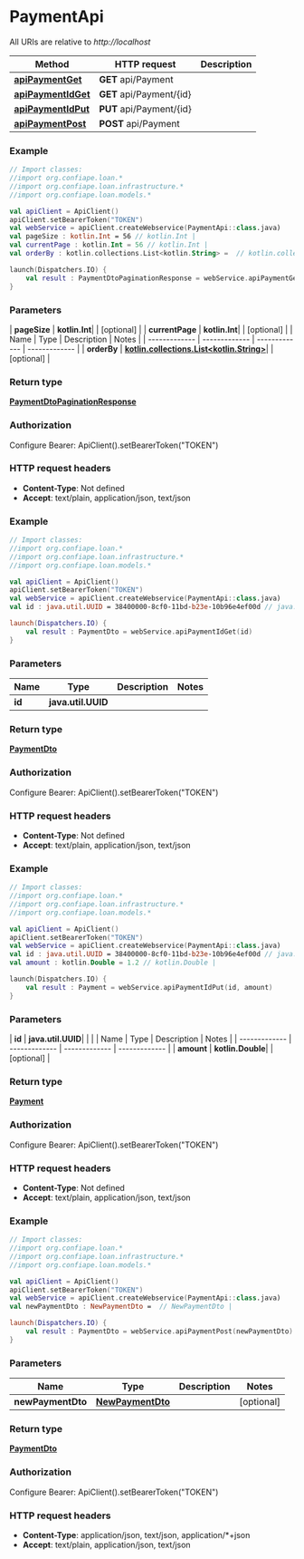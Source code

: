 # PaymentApi

All URIs are relative to *http://localhost*

| Method | HTTP request | Description |
| ------------- | ------------- | ------------- |
| [**apiPaymentGet**](PaymentApi.md#apiPaymentGet) | **GET** api/Payment |  |
| [**apiPaymentIdGet**](PaymentApi.md#apiPaymentIdGet) | **GET** api/Payment/{id} |  |
| [**apiPaymentIdPut**](PaymentApi.md#apiPaymentIdPut) | **PUT** api/Payment/{id} |  |
| [**apiPaymentPost**](PaymentApi.md#apiPaymentPost) | **POST** api/Payment |  |





### Example
```kotlin
// Import classes:
//import org.confiape.loan.*
//import org.confiape.loan.infrastructure.*
//import org.confiape.loan.models.*

val apiClient = ApiClient()
apiClient.setBearerToken("TOKEN")
val webService = apiClient.createWebservice(PaymentApi::class.java)
val pageSize : kotlin.Int = 56 // kotlin.Int | 
val currentPage : kotlin.Int = 56 // kotlin.Int | 
val orderBy : kotlin.collections.List<kotlin.String> =  // kotlin.collections.List<kotlin.String> | 

launch(Dispatchers.IO) {
    val result : PaymentDtoPaginationResponse = webService.apiPaymentGet(pageSize, currentPage, orderBy)
}
```

### Parameters
| **pageSize** | **kotlin.Int**|  | [optional] |
| **currentPage** | **kotlin.Int**|  | [optional] |
| Name | Type | Description  | Notes |
| ------------- | ------------- | ------------- | ------------- |
| **orderBy** | [**kotlin.collections.List&lt;kotlin.String&gt;**](kotlin.String.md)|  | [optional] |

### Return type

[**PaymentDtoPaginationResponse**](PaymentDtoPaginationResponse.md)

### Authorization


Configure Bearer:
    ApiClient().setBearerToken("TOKEN")

### HTTP request headers

 - **Content-Type**: Not defined
 - **Accept**: text/plain, application/json, text/json




### Example
```kotlin
// Import classes:
//import org.confiape.loan.*
//import org.confiape.loan.infrastructure.*
//import org.confiape.loan.models.*

val apiClient = ApiClient()
apiClient.setBearerToken("TOKEN")
val webService = apiClient.createWebservice(PaymentApi::class.java)
val id : java.util.UUID = 38400000-8cf0-11bd-b23e-10b96e4ef00d // java.util.UUID | 

launch(Dispatchers.IO) {
    val result : PaymentDto = webService.apiPaymentIdGet(id)
}
```

### Parameters
| Name | Type | Description  | Notes |
| ------------- | ------------- | ------------- | ------------- |
| **id** | **java.util.UUID**|  | |

### Return type

[**PaymentDto**](PaymentDto.md)

### Authorization


Configure Bearer:
    ApiClient().setBearerToken("TOKEN")

### HTTP request headers

 - **Content-Type**: Not defined
 - **Accept**: text/plain, application/json, text/json




### Example
```kotlin
// Import classes:
//import org.confiape.loan.*
//import org.confiape.loan.infrastructure.*
//import org.confiape.loan.models.*

val apiClient = ApiClient()
apiClient.setBearerToken("TOKEN")
val webService = apiClient.createWebservice(PaymentApi::class.java)
val id : java.util.UUID = 38400000-8cf0-11bd-b23e-10b96e4ef00d // java.util.UUID | 
val amount : kotlin.Double = 1.2 // kotlin.Double | 

launch(Dispatchers.IO) {
    val result : Payment = webService.apiPaymentIdPut(id, amount)
}
```

### Parameters
| **id** | **java.util.UUID**|  | |
| Name | Type | Description  | Notes |
| ------------- | ------------- | ------------- | ------------- |
| **amount** | **kotlin.Double**|  | [optional] |

### Return type

[**Payment**](Payment.md)

### Authorization


Configure Bearer:
    ApiClient().setBearerToken("TOKEN")

### HTTP request headers

 - **Content-Type**: Not defined
 - **Accept**: text/plain, application/json, text/json




### Example
```kotlin
// Import classes:
//import org.confiape.loan.*
//import org.confiape.loan.infrastructure.*
//import org.confiape.loan.models.*

val apiClient = ApiClient()
apiClient.setBearerToken("TOKEN")
val webService = apiClient.createWebservice(PaymentApi::class.java)
val newPaymentDto : NewPaymentDto =  // NewPaymentDto | 

launch(Dispatchers.IO) {
    val result : PaymentDto = webService.apiPaymentPost(newPaymentDto)
}
```

### Parameters
| Name | Type | Description  | Notes |
| ------------- | ------------- | ------------- | ------------- |
| **newPaymentDto** | [**NewPaymentDto**](NewPaymentDto.md)|  | [optional] |

### Return type

[**PaymentDto**](PaymentDto.md)

### Authorization


Configure Bearer:
    ApiClient().setBearerToken("TOKEN")

### HTTP request headers

 - **Content-Type**: application/json, text/json, application/*+json
 - **Accept**: text/plain, application/json, text/json

